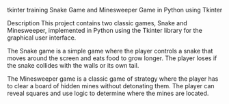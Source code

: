 tkinter training
Snake Game and Minesweeper Game in Python using Tkinter

Description
This project contains two classic games, Snake and Minesweeper, implemented in Python using the Tkinter library for the graphical user interface.

The Snake game is a simple game where the player controls a snake that moves around the screen and eats food to grow longer.
The player loses if the snake collides with the walls or its own tail.

The Minesweeper game is a classic game of strategy where the player has to clear a board of hidden mines without detonating them.
The player can reveal squares and use logic to determine where the mines are located.
